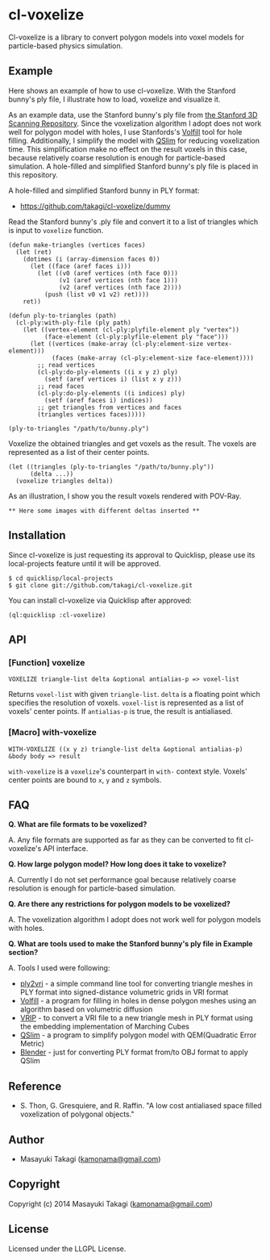 # cl-voxelize

Cl-voxelize is a library to convert polygon models into voxel models for particle-based physics simulation.

## Example

Here shows an example of how to use cl-voxelize. With the Stanford bunny's ply file, I illustrate how to load, voxelize and visualize it.

As an example data, use the Stanford bunny's ply file from [the Stanford 3D Scanning Repository](https://graphics.stanford.edu/data/3Dscanrep/). Since the voxelization algorithm I adopt does not work well for polygon model with holes, I use Stanfords's [Volfill](http://graphics.stanford.edu/software/volfill/) tool for hole filling. Additionally, I simplify the model with [QSlim](http://www.cs.cmu.edu/afs/cs/Web/People/garland/quadrics/qslim.html) for reducing voxelization time. This simplification make no effect on the result voxels in this case, because relatively coarse resolution is enough for particle-based simulation. A hole-filled and simplified Stanford bunny's ply file is placed in this repository.

A hole-filled and simplified Stanford bunny in PLY format:
* https://github.com/takagi/cl-voxelize/dummy

Read the Stanford bunny's .ply file and convert it to a list of triangles which is input to `voxelize` function.

    (defun make-triangles (vertices faces)
      (let (ret)
        (dotimes (i (array-dimension faces 0))
          (let ((face (aref faces i)))
            (let ((v0 (aref vertices (nth face 0)))
                  (v1 (aref vertices (nth face 1)))
                  (v2 (aref vertices (nth face 2))))
              (push (list v0 v1 v2) ret))))
        ret))
    
    (defun ply-to-triangles (path)
      (cl-ply:with-ply-file (ply path)
        (let ((vertex-element (cl-ply:plyfile-element ply "vertex"))
              (face-element (cl-ply:plyfile-element ply "face")))
          (let ((vertices (make-array (cl-ply:element-size vertex-element)))
                (faces (make-array (cl-ply:element-size face-element))))
            ;; read vertices
            (cl-ply:do-ply-elements ((i x y z) ply)
              (setf (aref vertices i) (list x y z)))
            ;; read faces
            (cl-ply:do-ply-elements ((i indices) ply)
              (setf (aref faces i) indices))
            ;; get triangles from vertices and faces
            (triangles vertices faces)))))
    
    (ply-to-triangles "/path/to/bunny.ply")

Voxelize the obtained triangles and get voxels as the result. The voxels are represented as a list of their center points.

    (let ((triangles (ply-to-triangles "/path/to/bunny.ply"))
          (delta ...))
      (voxelize triangles delta))

As an illustration, I show you the result voxels rendered with POV-Ray.

    ** Here some images with different deltas inserted **

## Installation

Since cl-voxelize is just requesting its approval to Quicklisp, please use its local-projects feature until it will be approved.

    $ cd quicklisp/local-projects
    $ git clone git://github.com/takagi/cl-voxelize.git

You can install cl-voxelize via Quicklisp after approved:

    (ql:quicklisp :cl-voxelize)

## API

### [Function] voxelize

    VOXELIZE triangle-list delta &optional antialias-p => voxel-list

Returns `voxel-list` with given `triangle-list`. `delta` is a floating point which specifies the resolution of voxels. `voxel-list` is represented as a list of voxels' center points. If `antialias-p` is true, the result is antialiased.

### [Macro] with-voxelize

    WITH-VOXELIZE ((x y z) triangle-list delta &optional antialias-p) &body body => result

`with-voxelize` is a `voxelize`'s counterpart in `with-` context style. Voxels' center points are bound to `x`, `y` and `z` symbols.

## FAQ

**Q. What are file formats to be voxelized?**

A. Any file formats are supported as far as they can be converted to fit cl-voxelize's API interface.

**Q. How large polygon model? How long does it take to voxelize?**

A. Currently I do not set performance goal because relatively coarse resolution is enough for particle-based simulation.

**Q. Are there any restrictions for polygon models to be voxelized?**

A. The voxelization algorithm I adopt does not work well for polygon models with holes.

**Q. What are tools used to make the Stanford bunny's ply file in Example section?**

A. Tools I used were following:
* [ply2vri](http://grail.cs.washington.edu/software-data/ply2vri/) - a simple command line tool for converting triangle meshes in PLY format into signed-distance volumetric grids in VRI format
* [Volfill](http://graphics.stanford.edu/software/volfill/) - a program for filling in holes in dense polygon meshes using an algorithm based on volumetric diffusion
* [VRIP](http://graphics.stanford.edu/software/vrip/) - to convert a VRI file to a new triangle mesh in PLY format using the embedding implementation of Marching Cubes 
* [QSlim](http://www.cs.cmu.edu/afs/cs/Web/People/garland/quadrics/qslim.html) - a program to simplify polygon model with QEM(Quadratic Error Metric)
* [Blender](http://www.blender.org/) - just for converting PLY format from/to OBJ format to apply QSlim

## Reference

* S. Thon, G. Gresquiere, and R. Raffin. "A low cost antialiased space filled voxelization of polygonal objects."

## Author

* Masayuki Takagi (kamonama@gmail.com)

## Copyright

Copyright (c) 2014 Masayuki Takagi (kamonama@gmail.com)

## License

Licensed under the LLGPL License.
